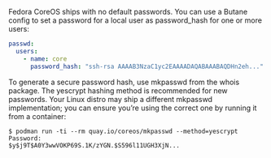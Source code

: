 Fedora CoreOS ships with no default passwords. You can use a Butane config to set a password for a local user as  password_hash for one or more users:

```yml
passwd:
  users:
    - name: core
      password_hash: "ssh-rsa AAAAB3NzaC1yc2EAAAADAQABAAABAQDHn2eh..."
```
To generate a secure password hash, use mkpasswd from the whois package. The yescrypt hashing method is recommended for new passwords.
Your Linux distro may ship a different mkpasswd implementation; you can ensure you’re using the correct one by running it from a container:

```shell
$ podman run -ti --rm quay.io/coreos/mkpasswd --method=yescrypt
Password:
$y$j9T$A0Y3wwVOKP69S.1K/zYGN.$S596l11UGH3XjN...
```